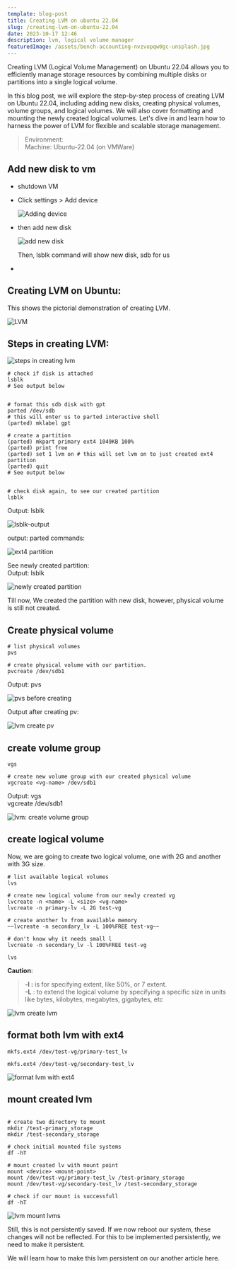```yaml
---
template: blog-post
title: Creating LVM on ubuntu 22.04
slug: /creating-lvm-on-ubuntu-22.04
date: 2023-10-17 12:46
description: lvm, logical volume manager
featuredImage: /assets/bench-accounting-nvzvopqw0gc-unsplash.jpg
---
```

Creating LVM (Logical Volume Management) on Ubuntu 22.04 allows you to efficiently manage storage resources by combining multiple disks or partitions into a single logical volume. 

In this blog post, we will explore the step-by-step process of creating LVM on Ubuntu 22.04, including adding new disks, creating physical volumes, volume groups, and logical volumes. We will also cover formatting and mounting the newly created logical volumes. Let's dive in and learn how to harness the power of LVM for flexible and scalable storage management.

> Environment:\
> Machine: Ubuntu-22.04 (on VMWare)

## Add new disk to vm

* shutdown VM
* Click settings > Add device

  ![Adding device](/assets/untitled.png "Add new disk to vm")
* then add new disk

  ![add new disk](/assets/untitled-1-.png "add new disk to the device")

  Then, lsblk command will show new disk, sdb for us
*

## Creating LVM on Ubuntu:

This shows the pictorial demonstration of creating LVM.



![LVM ](/assets/pasted-image-20230728064708.png "Logical volume manager")



## Steps in creating LVM:

![steps in creating lvm](/assets/lvm-steps.png "Steps in Creating LVM")



```shell
# check if disk is attached
lsblk
# See output below


# format this sdb disk with gpt
parted /dev/sdb
# this will enter us to parted interactive shell
(parted) mklabel gpt

# create a partition
(parted) mkpart primary ext4 1049KB 100%
(parted) print free
(parted) set 1 lvm on # this will set lvm on to just created ext4 partition
(parted) quit
# See output below


# check disk again, to see our created partition
lsblk
```

Output: lsblk

![lsblk-output](/assets/lvm_lsblk.png "output: lsblk")

output: parted commands:

![ext4 partition](/assets/lvm_ext4partition.png "output: parted with ext4")

See newly created partition:\
Output: lsblk

![newly created partition](/assets/lvm_lsblk-newcreatedpartition.png "Output: Newly created partition")



Till now, We created the partition with new disk, however, physical volume is still not created.



## Create physical volume

```shell
# list physical volumes
pvs

# create physical volume with our partition.
pvcreate /dev/sdb1
```

Output: pvs

![pvs before creating](/assets/lvm_physical-vol-before-creating.png "Output: pvs (before creating new)")

Output after creating pv:

![lvm create pv](/assets/lvm_created_pv.png "output: pvcreate /dev/sdb1")

## create volume group



```shell
vgs

# create new volume group with our created physical volume
vgcreate <vg-name> /dev/sdb1

```

Output: vgs\
vgcreate <vg-name> /dev/sdb1

![lvm: create volume group](/assets/lvm_create_volumegroup.png "output: vgs, vgcreate")







## create logical volume

Now, we are going to create two logical volume, one with 2G and another with 3G size.

```shell
# list available logical volumes
lvs

# create new logical volume from our newly created vg
lvcreate -n <name> -L <size> <vg-name>
lvcreate -n primary-lv -L 2G test-vg

# create another lv from available memory
~~lvcreate -n secondary_lv -L 100%FREE test-vg~~

# don't know why it needs small l
lvcreate -n secondary_lv -l 100%FREE test-vg

lvs
```

**Caution**:

> **\-l :** is for specifying extent, like 50%, or 7 extent. \
> **\-L** : to extend the logical volume by specifying a specific size in units like bytes, kilobytes, megabytes, gigabytes, etc



![lvm create lvm](/assets/lvm_createlvm.png "Output: lvcreate")



## format both lvm with ext4

```shell
mkfs.ext4 /dev/test-vg/primary-test_lv

mkfs.ext4 /dev/test-vg/secondary-test_lv
```



![format lvm with ext4](/assets/pasted-image-20230818111919.png "Format lvm with ext4")



## mount created lvm





```shell

# create two directory to mount
mkdir /test-primary_storage
mkdir /test-secondary_storage

# check initial mounted file systems
df -hT

# mount created lv with mount point
mount <device> <mount-point>
mount /dev/test-vg/primary-test_lv /test-primary_storage
mount /dev/test-vg/secondary-test_lv /test-secondary_storage

# check if our mount is successfull
df -hT
```



![lvm mount lvms](/assets/lvm_mount-lvms.png "LVM mount lvms")



Still, this is not persistently saved. If we now reboot our system, these changes will not be reflected. For this to be implemented persistently, we need to make it persistent.

We will learn how to make this lvm persistent on our another article here.
